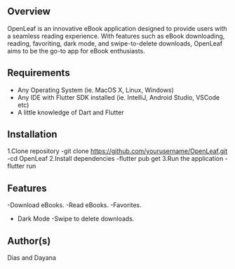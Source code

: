 ## Overview
OpenLeaf is an innovative eBook application designed to provide users with a seamless reading experience. With features such as eBook downloading, reading, favoriting, dark mode, and swipe-to-delete downloads, OpenLeaf aims to be the go-to app for eBook enthusiasts.


## Requirements

- Any Operating System (ie. MacOS X, Linux, Windows)
- Any IDE with Flutter SDK installed (ie. IntelliJ, Android Studio, VSCode etc)
- A little knowledge of Dart and Flutter

## Installation
1.Clone repository 
-git clone https://github.com/yourusername/OpenLeaf.git
-cd OpenLeaf
2.Install dependencies
-flutter pub get
3.Run the application
-flutter run



## Features

-Download eBooks.
-Read eBooks.
-Favorites.
- Dark Mode
-Swipe to delete downloads.


## Author(s)

Dias and Dayana




